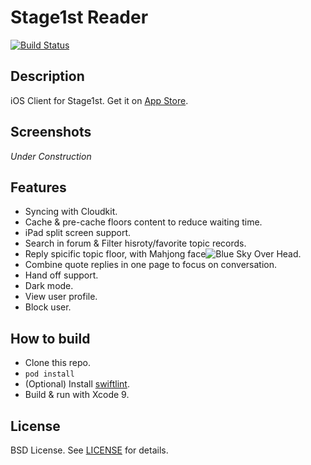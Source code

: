 # Stage1st Reader

[![Build Status](https://travis-ci.org/ainopara/Stage1st-Reader.svg?branch=master)](https://travis-ci.org/ainopara/Stage1st-Reader)

## Description
iOS Client for Stage1st. Get it on [App Store](https://itunes.apple.com/app/apple-store/id509916119?pt=117723272&ct=Github&mt=8).

## Screenshots
*Under Construction*

## Features
- Syncing with Cloudkit.
- Cache & pre-cache floors content to reduce waiting time.
- iPad split screen support.
- Search in forum & Filter hisroty/favorite topic records.
- Reply spicific topic floor, with Mahjong face![Blue Sky Over Head](https://raw.githubusercontent.com/ainopara/Stage1st-Reader/master/Mahjong/face/98.gif).
- Combine quote replies in one page to focus on conversation.
- Hand off support.
- Dark mode.
- View user profile.
- Block user.

## How to build
- Clone this repo.
- `pod install`
- (Optional) Install [swiftlint](https://github.com/realm/SwiftLint).
- Build & run with Xcode 9.

## License
BSD License. See [LICENSE](https://github.com/ainopara/Stage1st-Reader/blob/develop/LICENSE.txt) for details.
